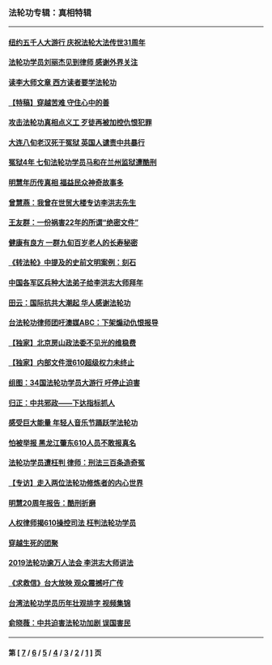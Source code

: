### 法轮功专辑：真相特辑
---
#### [纽约五千人大游行 庆祝法轮大法传世31周年](../../pages/nf4389/n13995110.md?06150430) 
#### [法轮功学员刘丽杰见到律师 感谢外界关注](../../pages/nf4389/n13927012.md?06150430) 
#### [读李大师文章 西方读者要学法轮功](../../pages/nf4389/n13925142.md?06150430) 
#### [【特稿】穿越苦难 守住心中的善](../../pages/nf4389/n13784979.md?06150430) 
#### [攻击法轮功真相点义工 歹徒再被加控仇恨犯罪](../../pages/nf4389/n13601019.md?06150430) 
#### [大连八旬老汉死于冤狱 英国人谴责中共暴行](../../pages/nf4389/n13480118.md?06150430) 
#### [冤狱4年 七旬法轮功学员马和在兰州监狱遭酷刑](../../pages/nf4389/n13304688.md?06150430) 
#### [明慧年历传真相 福益民众神奇故事多](../../pages/nf4389/n13294545.md?06150430) 
#### [曾慧燕：我曾在世贸大楼专访李洪志先生](../../pages/nf4389/n12898729.md?06150430) 
#### [王友群：一份祸害22年的所谓“绝密文件”](../../pages/nf4389/n12871750.md?06150430) 
#### [健康有良方 一群九旬百岁老人的长寿秘密](../../pages/nf4389/n12847475.md?06150430) 
#### [《转法轮》中提及的史前文明案例：刻石](../../pages/nf4389/n12758577.md?06150430) 
#### [中国各军区兵种大法弟子给李洪志大师拜年](../../pages/nf4389/n12750047.md?06150430) 
#### [田云：国际抗共大潮起 华人感谢法轮功](../../pages/nf4389/n12357708.md?06150430) 
#### [台法轮功律师团吁澳媒ABC：下架煽动仇恨报导](../../pages/nf4389/n12279917.md?06150430) 
#### [【独家】北京房山政法委不见光的维稳费](../../pages/nf4389/n12031979.md?06150430) 
#### [【独家】内部文件泄610超级权力未终止](../../pages/nf4389/n12023895.md?06150430) 
#### [组图：34国法轮功学员大游行 吁停止迫害](../../pages/nf4389/n11492658.md?06150430) 
#### [归正：中共邪政——下达指标抓人](../../pages/nf4389/n11474770.md?06150430) 
#### [感受巨大能量 年轻人音乐节踊跃学法轮功](../../pages/nf4389/n11441981.md?06150430) 
#### [怕被举报 黑龙江肇东610人员不敢报真名](../../pages/nf4389/n11436499.md?06150430) 
#### [法轮功学员遭枉判 律师：刑法三百条造奇冤](../../pages/nf4389/n11433943.md?06150430) 
#### [【专访】走入两位法轮功修炼者的内心世界](../../pages/nf4389/n11415623.md?06150430) 
#### [明慧20周年报告：酷刑折磨](../../pages/nf4389/n11387954.md?06150430) 
#### [人权律师揭610操控司法 枉判法轮功学员](../../pages/nf4389/n11313370.md?06150430) 
#### [穿越生死的团聚](../../pages/nf4389/n11258922.md?06150430) 
#### [2019法轮功逾万人法会 李洪志大师讲法](../../pages/nf4389/n11265303.md?06150430) 
#### [《求救信》台大放映 观众震撼吁广传](../../pages/nf4389/n10922251.md?06150430) 
#### [台湾法轮功学员历年壮观排字 视频集锦](../../pages/nf4389/n10878789.md?06150430) 
#### [俞晓薇：中共迫害法轮功加剧 误国害民](../../pages/nf4389/n10859260.md?06150430) 

---
#### 第 [ [7](./7.md?06150430) / [6](./6.md?06150430) / [5](./5.md?06150430) / [4](./4.md?06150430) / [3](./3.md?06150430) / [2](./2.md?06150430) / [1](./1.md?06150430) ] 页
